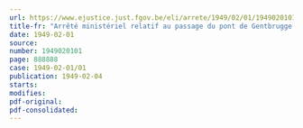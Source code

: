 ```yaml
---
url: https://www.ejustice.just.fgov.be/eli/arrete/1949/02/01/1949020101/justel
title-fr: "Arrêté ministériel relatif au passage du pont de Gentbrugge, sur l'Escaut maritime"
date: 1949-02-01
source:
number: 1949020101
page: 888888
case: 1949-02-01/01
publication: 1949-02-04
starts:
modifies:
pdf-original:
pdf-consolidated:
---
```


